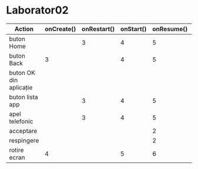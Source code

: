 # Laborator02

| Action | onCreate() | onRestart() | onStart() | onResume() | onPause() | onStop() | onDestroy()
| --- | --- | --- | --- | --- | --- | --- | --- |								 	 	 	 	 	 	
buton Home | | 3 | 4 | 5 | 1 | 2 | |
buton Back | 3 | | 4 | 5 | | 1 | 2 |
buton OK din aplicație | | | | | | | |
buton lista app | | 3 | 4 | 5 | 1 | 2 | |
apel telefonic | | 3 | 4 | 5 | 1 | 2 | |
acceptare | | | | 2 | 1 | | |
respingere | | | | 2 | 1 | | |
rotire ecran | 4 | | 5 | 6 | 1 | 2 | 3 |
